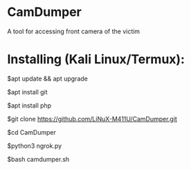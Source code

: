 # CamDumper
A tool for accessing front camera of the victim


# Installing (Kali Linux/Termux):

$apt update && apt upgrade

$apt install git

$apt install php

$git clone https://github.com/LiNuX-M411U/CamDumper.git

$cd CamDumper

$python3 ngrok.py

$bash camdumper.sh





